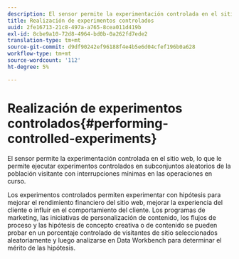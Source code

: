```yaml
---
description: El sensor permite la experimentación controlada en el sitio web, lo que le permite ejecutar experimentos controlados en subconjuntos aleatorios de la población visitante con interrupciones mínimas en las operaciones en curso.
title: Realización de experimentos controlados
uuid: 2fe16713-21c8-497a-a765-8cea011d419b
exl-id: 8cbe9a10-72d8-4964-bd0b-0a262fd7ede2
translation-type: tm+mt
source-git-commit: d9df90242ef96188f4e4b5e6d04cfef196b0a628
workflow-type: tm+mt
source-wordcount: '112'
ht-degree: 5%

---
```


# Realización de experimentos controlados{#performing-controlled-experiments}

El sensor permite la experimentación controlada en el sitio web, lo que le permite ejecutar experimentos controlados en subconjuntos aleatorios de la población visitante con interrupciones mínimas en las operaciones en curso.

Los experimentos controlados permiten experimentar con hipótesis para mejorar el rendimiento financiero del sitio web, mejorar la experiencia del cliente o influir en el comportamiento del cliente. Los programas de marketing, las iniciativas de personalización de contenido, los flujos de proceso y las hipótesis de concepto creativa o de contenido se pueden probar en un porcentaje controlado de visitantes de sitio seleccionados aleatoriamente y luego analizarse en Data Workbench para determinar el mérito de las hipótesis.
